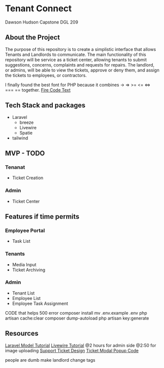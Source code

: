 # Tenant Connect
Dawson Hudson
Capstone DGL 209

## About the Project
The purpose of this repository is to create a simplistic interface that allows Tenants and Landlords to communicate.
The main functionality of this repository will be service as a ticket center, allowing tenants to submit suggestions, concerns, complaints and requests for repairs.
The landlord, or admins, will be able to view the tickets, approve or deny them, and assign the tickets to employees, or contractors.

I finally found the best font for PHP because it combines -> => >= <= <=> === == together.
[Fire Code Text](https://github.com/tonsky/FiraCode)

## Tech Stack and packages
- Laravel
  - breeze
  - Livewire
  - Spatie
- tailwind

## MVP - TODO
### Tenanat
- Ticket Creation

### Admin
- Ticket Center

## Features if time permits
### Employee Portal
- Task List

### Tenants
- Media Input
- Ticket Archiving

### Admin
- Tenant List
- Employee List
- Employee Task Assignment

CODE that helps 500 error
composer install 
mv .env.example .env 
php artisan cache:clear 
composer dump-autoload 
php artisan key:generate

## Resources
[Laravel Model Tutorial](https://www.youtube.com/watch?v=as5GRQMBLEw)
[Livewire Tutorial](https://www.youtube.com/watch?v=2tOgn2HydKE)
@2 hours for admin side
@2:50 for image uploading
[Support Ticket Design](https://dribbble.com/shots/3578209-Card-design-for-Support-Tickets-NanoSupport)
[Ticket Modal Popup Code](https://tailwindcomponents.com/component/alpine-modal)

people are dumb make landlord change tags
